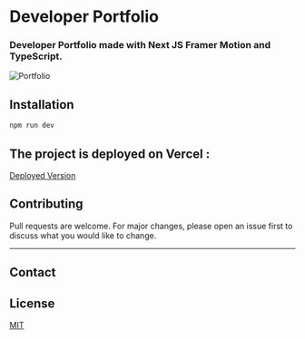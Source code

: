# Developer Portfolio

### Developer Portfolio made with Next JS Framer Motion and TypeScript.

![Portfolio]()

## Installation

```bash
npm run dev
```

## The project is deployed on Vercel : 
[Deployed Version](https://portfolio-page-three.vercel.app/)



## Contributing
Pull requests are welcome. For major changes, please open an issue first to discuss what you would like to change.

--- 
## Contact



## License
[MIT](https://choosealicense.com/licenses/mit/)
